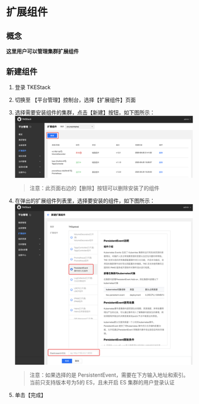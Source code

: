 # 扩展组件

## 概念
**这里用户可以管理集群扩展组件**

## 新建组件
  1. 登录 TKEStack

  2. 切换至 【平台管理】控制台，选择【扩展组件】页面

  3. 选择需要安装组件的集群，点击【新建】按钮，如下图所示：
      ![新建组件](../../../../images/新建扩展组件.png)
      
      > 注意：此页面右边的【删除】按钮可以删除安装了的组件
      
  4. 在弹出的扩展组件列表里，选择要安装的组件，如下图所示：
      ![选择扩展组件](../../../../images/选择扩展组件.png)

      > 注意：如果选择的是 PersistentEvent，需要在下方输入地址和索引。当前只支持版本号为5的 ES，且未开启 ES 集群的用户登录认证

  5. 单击【完成】